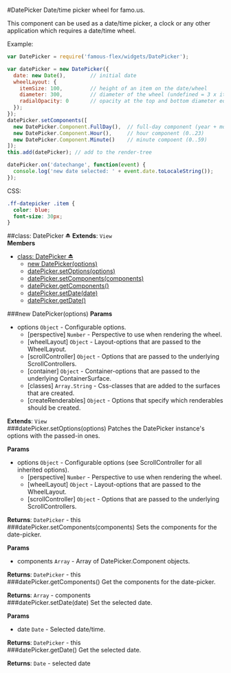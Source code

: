 <a name="module_DatePicker"></a>
#DatePicker
Date/time picker wheel for famo.us.

This component can be used as a date/time picker, a clock or
any other application which requires a date/time wheel.

Example:

```javascript
var DatePicker = require('famous-flex/widgets/DatePicker');

var datePicker = new DatePicker({
  date: new Date(),        // initial date
  wheelLayout: {
    itemSize: 100,         // height of an item on the date/wheel
    diameter: 300,         // diameter of the wheel (undefined = 3 x itemSize)
    radialOpacity: 0       // opacity at the top and bottom diameter edge
  });
});
datePicker.setComponents([
  new DatePicker.Component.FullDay(),  // full-day component (year + month + day)
  new DatePicker.Component.Hour(),     // hour component (0..23)
  new DatePicker.Component.Minute()    // minute compoent (0..59)
]);
this.add(datePicker); // add to the render-tree

datePicker.on('datechange', function(event) {
  console.log('new date selected: ' + event.date.toLocaleString());
});
```

CSS:

```css
.ff-datepicker .item {
  color: blue;
  font-size: 30px;
}
```

<a name="exp_module_DatePicker"></a>
##class: DatePicker ⏏
**Extends**: `View`  
**Members**

* [class: DatePicker ⏏](#exp_module_DatePicker)
  * [new DatePicker(options)](#exp_new_module_DatePicker)
  * [datePicker.setOptions(options)](#module_DatePicker#setOptions)
  * [datePicker.setComponents(components)](#module_DatePicker#setComponents)
  * [datePicker.getComponents()](#module_DatePicker#getComponents)
  * [datePicker.setDate(date)](#module_DatePicker#setDate)
  * [datePicker.getDate()](#module_DatePicker#getDate)

<a name="exp_new_module_DatePicker"></a>
###new DatePicker(options)
**Params**

- options `Object` - Configurable options.  
  - \[perspective\] `Number` - Perspective to use when rendering the wheel.  
  - \[wheelLayout\] `Object` - Layout-options that are passed to the WheelLayout.  
  - \[scrollController\] `Object` - Options that are passed to the underlying ScrollControllers.  
  - \[container\] `Object` - Container-options that are passed to the underlying ContainerSurface.  
  - \[classes\] `Array.String` - Css-classes that are added to the surfaces that are created.  
  - \[createRenderables\] `Object` - Options that specify which renderables should be created.  

**Extends**: `View`  
<a name="module_DatePicker#setOptions"></a>
###datePicker.setOptions(options)
Patches the DatePicker instance's options with the passed-in ones.

**Params**

- options `Object` - Configurable options (see ScrollController for all inherited options).  
  - \[perspective\] `Number` - Perspective to use when rendering the wheel.  
  - \[wheelLayout\] `Object` - Layout-options that are passed to the WheelLayout.  
  - \[scrollController\] `Object` - Options that are passed to the underlying ScrollControllers.  

**Returns**: `DatePicker` - this  
<a name="module_DatePicker#setComponents"></a>
###datePicker.setComponents(components)
Sets the components for the date-picker.

**Params**

- components `Array` - Array of DatePicker.Component objects.  

**Returns**: `DatePicker` - this  
<a name="module_DatePicker#getComponents"></a>
###datePicker.getComponents()
Get the components for the date-picker.

**Returns**: `Array` - components  
<a name="module_DatePicker#setDate"></a>
###datePicker.setDate(date)
Set the selected date.

**Params**

- date `Date` - Selected date/time.  

**Returns**: `DatePicker` - this  
<a name="module_DatePicker#getDate"></a>
###datePicker.getDate()
Get the selected date.

**Returns**: `Date` - selected date  
